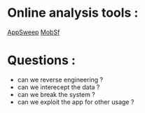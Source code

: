 # Online analysis tools :

[AppSweep](https://appsweep.guardsquare.com/projects)
[MobSf](https://mobsf.live/)

# Questions :

- can we reverse engineering ?
- can we interecept the data ?
- can we break the system ?
- can we exploit the app for other usage ?
